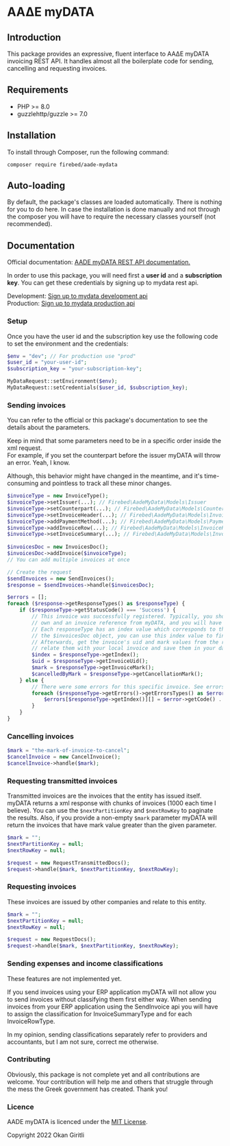# ΑΑΔΕ myDATA

## Introduction

This package provides an expressive, fluent interface to ΑΑΔΕ myDATA invoicing REST API. It handles almost all the boilerplate code for sending, cancelling and requesting invoices.

## Requirements

- PHP >= 8.0
- guzzlehttp/guzzle >= 7.0

## Installation

To install through Composer, run the following command:

```
composer require firebed/aade-mydata
```

## Auto-loading

By default, the package's classes are loaded automatically. There is nothing for you to do here. In case the installation is done manually and not through the composer you will have to require the necessary classes yourself (not recommended).

## Documentation

<p>Official documentation: <a href="https://www.aade.gr/sites/default/files/2021-09/myDATA%20API%20Documentation_ERP_v1.0.3_official.pdf">AADE myDATA REST API documentation.</a></p>
<p>In order to use this package, you will need first a <b>user id</b> and a <b>subscription key</b>. You can get these credentials by signing up to mydata rest api.</p>
<div>Development: <a href="https://mydata-register.azurewebsites.net/">Sign up to mydata development api</a></div>
<div>Production: <a href="https://www.aade.gr/mydata">Sign up to mydata production api</a></div>

### Setup

Once you have the user id and the subscription key use the following code to set the environment and the credentials:

```php
$env = "dev"; // For production use "prod"
$user_id = "your-user-id";
$subscription_key = "your-subscription-key";

MyDataRequest::setEnvironment($env);
MyDataRequest::setCredentials($user_id, $subscription_key);
```

### Sending invoices

<p>You can refer to the official or this package's documentation to see the details about the parameters.</p>
<p>Keep in mind that some parameters need to be in a specific order inside the xml request.<br>
For example, if you set the counterpart before the issuer myDATA will throw an error. Yeah, I know.<br>
<p>Although, this behavior might have changed in the meantime, and it's time-consuming and pointless to track all these minor changes.</p>

```php
$invoiceType = new InvoiceType();
$invoiceType->setIssuer(...); // Firebed\AadeMyData\Models\Issuer
$invoiceType->setCounterpart(...); // Firebed\AadeMyData\Models\Counterpart
$invoiceType->setInvoiceHeader(...); // Firebed\AadeMyData\Models\InvoiceHeaderType
$invoiceType->addPaymentMethod(...); // Firebed\AadeMyData\Models\PaymentMethodDetailType
$invoiceType->addInvoiceRow(...); // Firebed\AadeMyData\Models\InvoiceRowType
$invoiceType->setInvoiceSummary(...); // Firebed\AadeMyData\Models\InvoiceSummaryType
            
$invoicesDoc = new InvoicesDoc();
$invoicesDoc->addInvoice($invoiceType);
// You can add multiple invoices at once

// Create the request
$sendInvoices = new SendInvoices();
$response = $sendInvoices->handle($invoicesDoc);

$errors = [];
foreach ($response->getResponseTypes() as $responseType) {
    if ($responseType->getStatusCode() === 'Success') {
        // This invoice was successfully registered. Typically, you should have an invoice object of your
        // own and an invoice reference from myDATA, and you will have to relate these together. 
        // Each responseType has an index value which corresponds to the index of the invoice in 
        // the $invoicesDoc object, you can use this index value to find the invoice it is referred to.
        // Afterwards, get the invoice's uid and mark values from the responseType,
        // relate them with your local invoice and save them in your database.
        $index = $responseType->getIndex();
        $uid = $responseType->getInvoiceUid();
        $mark = $responseType->getInvoiceMark();
        $cancelledByMark = $responseType->getCancellationMark();
    } else {
        // There were some errors for this specific invoice. See errors for details.
        foreach ($responseType->getErrors()->getErrorsTypes() as $error) {
            $errors[$responseType->getIndex()][] = $error->getCode() . ': ' . $error->getMessage();
        }
    }
}
```

### Cancelling invoices

```php
$mark = "the-mark-of-invoice-to-cancel";
$cancelInvoice = new CancelInvoice();
$cancelInvoice->handle($mark);
```

### Requesting transmitted invoices

Transmitted invoices are the invoices that the entity has issued itself. myDATA returns a xml response with chunks of invoices (1000 each time I believe). You can use the
```$nextPartitionKey```  and ```$nextRowKey``` to paginate the results. Also, if you provide a non-empty
```$mark``` parameter myDATA will return the invoices that have mark value greater than the given parameter.

```php
$mark = "";
$nextPartitionKey = null;
$nextRowKey = null;

$request = new RequestTransmittedDocs();
$request->handle($mark, $nextPartitionKey, $nextRowKey);
```

### Requesting invoices

These invoices are issued by other companies and relate to this entity.

```php
$mark = "";
$nextPartitionKey = null;
$nextRowKey = null;

$request = new RequestDocs();
$request->handle($mark, $nextPartitionKey, $nextRowKey);
```

### Sending expenses and income classifications

<div>These features are not implemented yet.</div>
<p>If you send invoices using your ERP application myDATA will not allow you to send invoices without classifying them first either way.
When sending invoices from your ERP application using the SendInvoice api you will have to assign the classification for InvoiceSummaryType and for each InvoiceRowType.</p>

In my opinion, sending classifications separately refer to providers and accountants, but I am not sure, correct me otherwise.

### Contributing

Obviously, this package is not complete yet and all contributions are welcome. Your contribution will help me and others that struggle through the mess the Greek government has created. Thank you!

### Licence

<p>AADE myDATA is licenced under the <a href="https://opensource.org/licenses/MIT">MIT License</a>.</p>

<p>Copyright 2022 Okan Giritli</p>